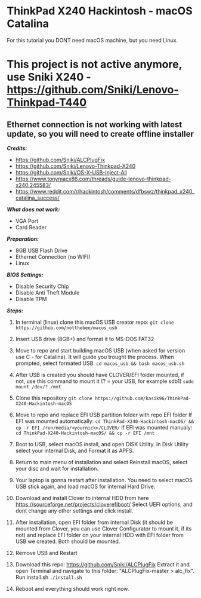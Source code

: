 # ThinkPad X240 Hackintosh - macOS Catalina
For this tutorial you DONT need macOS machine, but you need Linux.

# This project is not active anymore, use Sniki X240 - https://github.com/Sniki/Lenovo-Thinkpad-T440

## Ethernet connection is not working with latest update, so you will need to create offline installer 

***Credits:***
- https://github.com/Sniki/ALCPlugFix
- https://github.com/Sniki/Lenovo-Thinkpad-X240
- https://github.com/Sniki/OS-X-USB-Inject-All
- https://www.tonymacx86.com/threads/guide-lenovo-thinkpad-x240.245583/
- https://www.reddit.com/r/hackintosh/comments/dfbswz/thinkpad_x240_catalina_success/


***What does not work:***
- VGA Port
- Card Reader

***Preparation:***
- 8GB USB Flash Drive
- Ethernet Connection (no WIFI)
- Linux

***BIOS Settings:***
- Disable Security Chip
- Disable Anti Theft Module
- Disable TPM

***Steps:***
1. In terminal (linux) clone this macOS USB creator repo:
```git clone https://github.com/notthebee/macos_usb```

2. Insert USB drive (8GB+) and format it to MS-DOS FAT32

3. Move to repo and start building macOS USB (when asked for version use C - for Catalina). It will guide you trought the process. When prompted, select formated USB.
```cd macos_usb && bash macos_usb.sh```

4. After USB is created you should have CLOVER/EFI folder mounted, if not, use this command to mount it (? = your USB, for example sdb1)
```sudo mount /dev/? /mnt```

5. Clone this repository 
```git clone https://github.com/kasik96/ThinkPad-X240-Hackintosh-macOS```

6. Move to repo and replace EFI USB partition folder with repo EFI folder
If EFI was mounted automatically:
```cd ThinkPad-X240-Hackintosh-macOS/ && cp -r EFI /run/media/<yournick>/CLOVER/```
If EFI was mounted manualy:
```cd ThinkPad-X240-Hackintosh-macOS/ && cp -r EFI /mnt```

7. Boot to USB, select macOS install, and open DISK Utility. In Disk Utility select your internal Disk, and Format it as APFS. 

8. Return to main menu of installation and select Reinstall macOS, select your disc and wait for installation.

9. Your laptop is gonna restart after installation. You need to select macOS USB stick again, and load macOS for internal Hard Drive.

10. Download and install Clover to internal HDD from here https://sourceforge.net/projects/cloverefiboot/
Select UEFI options, and dont change any other settings and click install.

11. After installation, open EFI folder from internal Disk (it should be mounted from Clover, you can use Clover Configurator to mount it, if its not) and replace EFI folder on your internal HDD with EFI folder from USB we created. Both should be mounted.

12. Remove USB and Restart

13. Download this repo: https://github.com/Sniki/ALCPlugFix Extract it and open Terminal and navigate to this folder: "ALCPlugFix-master > alc_fix". Run install.sh
```./install.sh```

14. Reboot and everything should work right now.
